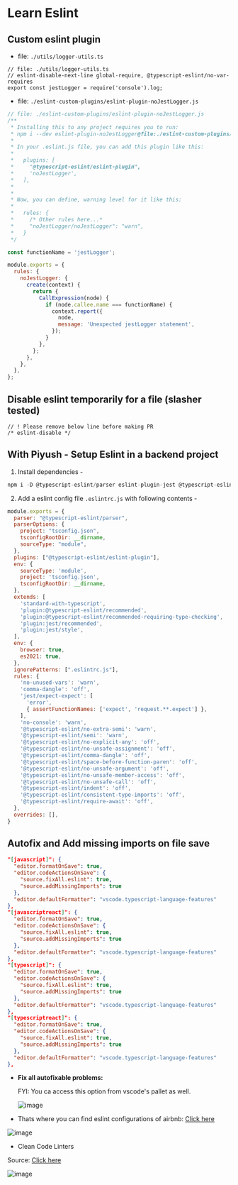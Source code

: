 # Learn Eslint

## Custom eslint plugin

- file: `./utils/logger-utils.ts`

```
// file: ./utils/logger-utils.ts
// eslint-disable-next-line global-require, @typescript-eslint/no-var-requires
export const jestLogger = require('console').log;
```

- file: `./eslint-custom-plugins/eslint-plugin-noJestLogger.js`

```js
// file: ./eslint-custom-plugins/eslint-plugin-noJestLogger.js
/**
 * Installing this to any project requires you to run:
 * npm i --dev eslint-plugin-noJestLogger@file:./eslint-custom-plugins/eslint-plugin-noJestLogger.js
 *
 * In your .eslint.js file, you can add this plugin like this:
 *
 *   plugins: [
 *     "@typescript-eslint/eslint-plugin",
 *     'noJestLogger',
 *   ],
 *
 *
 * Now, you can define, warning level for it like this:
 *
 *   rules: {
 *     /* Other rules here...*
 *     "noJestLogger/noJestLogger": "warn",
 *   }
 */

const functionName = 'jestLogger';

module.exports = {
  rules: {
    noJestLogger: {
      create(context) {
        return {
          CallExpression(node) {
            if (node.callee.name === functionName) {
              context.report({
                node,
                message: 'Unexpected jestLogger statement',
              });
            }
          },
        };
      },
    },
  },
};
```

## Disable eslint temporarily for a file (slasher tested)

```
// ! Please remove below line before making PR
/* eslint-disable */
```

## With Piyush - Setup Eslint in a backend project

1. Install dependencies -

```ts
npm i -D @typescript-eslint/parser eslint-plugin-jest @typescript-eslint/eslint-plugin eslint eslint-plugin-import eslint-plugin-n eslint-plugin-promise eslint-config-standard-with-typescript@33.0.0 ts-jest @types/jest jest
```

2. Add a eslint config file `.eslintrc.js` with following contents -

```js
module.exports = {
  parser: "@typescript-eslint/parser",
  parserOptions: {
    project: "tsconfig.json",
    tsconfigRootDir: __dirname,
    sourceType: "module",
  },
  plugins: ["@typescript-eslint/eslint-plugin"],
  env: {
    sourceType: 'module',
    project: 'tsconfig.json',
    tsconfigRootDir: __dirname,
  },
  extends: [
    'standard-with-typescript',
    'plugin:@typescript-eslint/recommended',
    'plugin:@typescript-eslint/recommended-requiring-type-checking',
    'plugin:jest/recommended',
    'plugin:jest/style',
  ],
  env: {
    browser: true,
    es2021: true,
  },
  ignorePatterns: [".eslintrc.js"],
  rules: {
    'no-unused-vars': 'warn',
    'comma-dangle': 'off',
    'jest/expect-expect': [
      'error',
      { assertFunctionNames: ['expect', 'request.**.expect'] },
    ],
    'no-console': 'warn',
    '@typescript-eslint/no-extra-semi': 'warn',
    '@typescript-eslint/semi': 'warn',
    '@typescript-eslint/no-explicit-any': 'off',
    '@typescript-eslint/no-unsafe-assignment': 'off',
    '@typescript-eslint/comma-dangle': 'off',
    '@typescript-eslint/space-before-function-paren': 'off',
    '@typescript-eslint/no-unsafe-argument': 'off',
    '@typescript-eslint/no-unsafe-member-access': 'off',
    '@typescript-eslint/no-unsafe-call': 'off',
    '@typescript-eslint/indent': 'off',
    '@typescript-eslint/consistent-type-imports': 'off',
    '@typescript-eslint/require-await': 'off',
  },
  overrides: [],
}
```

## Autofix and Add missing imports on file save

```json
"[javascript]": {
  "editor.formatOnSave": true,
  "editor.codeActionsOnSave": {
    "source.fixAll.eslint": true,
    "source.addMissingImports": true
  },
  "editor.defaultFormatter": "vscode.typescript-language-features"
},
"[javascriptreact]": {
  "editor.formatOnSave": true,
  "editor.codeActionsOnSave": {
    "source.fixAll.eslint": true,
    "source.addMissingImports": true
  },
  "editor.defaultFormatter": "vscode.typescript-language-features"
},
"[typescript]": {
  "editor.formatOnSave": true,
  "editor.codeActionsOnSave": {
    "source.fixAll.eslint": true,
    "source.addMissingImports": true
  },
  "editor.defaultFormatter": "vscode.typescript-language-features"
},
"[typescriptreact]": {
  "editor.formatOnSave": true,
  "editor.codeActionsOnSave": {
    "source.fixAll.eslint": true,
    "source.addMissingImports": true
  },
  "editor.defaultFormatter": "vscode.typescript-language-features"
},
```

- **Fix all autofixable problems:**

  FYI: You ca access this option from vscode's pallet as well.

  ![image](https://user-images.githubusercontent.com/31458531/209343939-cc7690db-f8fd-489a-b674-61bfe15a0376.png)

- Thats where you can find eslint configurations of airbnb: [Click here](https://github.com/airbnb/javascript/tree/master/packages/eslint-config-airbnb/rules)

![image](https://user-images.githubusercontent.com/31458531/209343864-b004171b-fc09-43f4-901b-f2b6dadea23b.png)

- Clean Code Linters

Source: [Click here](https://github.com/collections/clean-code-linters)

![image](https://user-images.githubusercontent.com/31458531/210177248-99ecbd73-cea2-4738-9d74-1a5570dc7a78.png)
